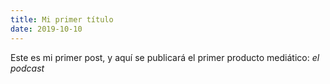 ```yaml
---
title: Mi primer título
date: 2019-10-10
---
```

Este es mi primer post, y aquí se publicará el primer producto mediático: *el podcast*
